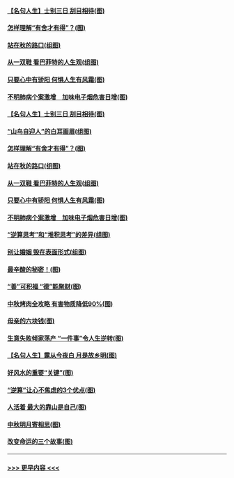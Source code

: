 #### [【名句人生】士别三日 刮目相待(图)](../pages/p8/906988.md?t=09150522) 
#### [怎样理解“有舍才有得”？(图)](../pages/p8/906872.md?t=09150522) 
#### [站在秋的路口(组图)](../pages/p8/906914.md?t=09150522) 
#### [从一双鞋 看巴菲特的人生观(组图)](../pages/p8/907311.md?t=09150522) 
#### [只要心中有骄阳 何惧人生有风霜(图)](../pages/p8/907320.md?t=09150522) 
#### [不明肺病个案激增　加味电子烟危害日增(图)](../pages/p8/907307.md?t=09150522) 
#### [【名句人生】士别三日 刮目相待(图)](../pages/p8/906988.md?t=09150522) 
#### [“山鸟自迎人”的白耳画眉(组图)](../pages/p8/907332.md?t=09150522) 
#### [怎样理解“有舍才有得”？(图)](../pages/p8/906872.md?t=09150522) 
#### [站在秋的路口(组图)](../pages/p8/906914.md?t=09150522) 
#### [从一双鞋 看巴菲特的人生观(组图)](../pages/p8/907311.md?t=09150522) 
#### [只要心中有骄阳 何惧人生有风霜(图)](../pages/p8/907320.md?t=09150522) 
#### [不明肺病个案激增　加味电子烟危害日增(图)](../pages/p8/907307.md?t=09150522) 
#### [“逆算思考”和“堆积思考”的差异(组图)](../pages/p8/907229.md?t=09150522) 
#### [别让婚姻 毁在表面形式(组图)](../pages/p8/907118.md?t=09150522) 
#### [最辛酸的秘密！(图)](../pages/p8/906327.md?t=09150522) 
#### [“善”可积福 “德”能聚财(图)](../pages/p8/906906.md?t=09150522) 
#### [中秋烤肉全攻略 有害物质降低90%(图)](../pages/p8/907227.md?t=09150522) 
#### [母亲的六块钱(图)](../pages/p8/907107.md?t=09150522) 
#### [生意失败倾家荡产 “一件事”令人生逆转(图)](../pages/p8/907101.md?t=09150522) 
#### [【名句人生】露从今夜白 月是故乡明(图)](../pages/p8/906558.md?t=09150522) 
#### [好风水的重要“关键”(图)](../pages/p8/907087.md?t=09150522) 
#### [“逆算”让心不焦虑的3个优点(图)](../pages/p8/907070.md?t=09150522) 
#### [人活着 最大的靠山是自己(图)](../pages/p8/906329.md?t=09150522) 
#### [中秋明月寄相思(图)](../pages/p8/906932.md?t=09150522) 
#### [改变命运的三个故事(图)](../pages/p8/906257.md?t=09150522) 

----
#### [ >>> 更早内容 <<< ](../indexes/p8-earlier.md)
